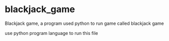 # blackjack_game
Blackjack game, a program used python to run game called blackjack game

use python program language to run this file
